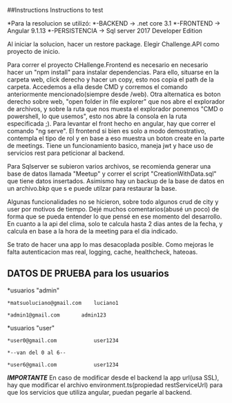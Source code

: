 ##Instructions
Instructions to test 

*Para la resolucion se utilizó:
	*-BACKEND -> .net core 3.1
	*-FRONTEND -> Angular 9.1.13
	*-PERSISTENCIA -> Sql server 2017 Developer Edition

Al iniciar la solucion, hacer un restore package.
Elegir Challenge.API como proyecto de inicio.

Para correr el proyecto CHallenge.Frontend es necesario  en necesario hacer un "npm install" para instalar dependencias.
Para ello, situarse en la carpeta web, click derecho y hacer un copy, esto nos copia el path de la carpeta. Accedemos a ella desde CMD y corremos el comando anteriormente mencionado(siempre desde /web).
Otra alternatica es boton derecho sobre web, "open folder in file explorer" que nos abre el explorador de archivos, y sobre la ruta que nos muesta el explorador ponemos "CMD o powershell, lo que usemos", esto nos abre la consola en la ruta especificada ;).
Para levantar el front hecho en angular, hay que correr el comando "ng serve". 
El frontend si bien es solo a modo demostrativo, contempla el tipo de rol y en base a eso muestra un boton create en la parte de meetings. Tiene un funcionamiento basico, maneja jwt y hace uso de servicios rest para peticionar al backend.

Para Sqlserver se subieron varios archivos, se recomienda generar una base de datos llamada "Meetup" y correr el script "CreationWithData.sql" que tiene datos insertados. Asimismo hay un backup de la base de datos en un archivo.bkp que s e puede utilzar para restaurar la base.

Algunas funcionalidades no se hicieron, sobre todo algunos crud de city y user por motivos de tiempo.
Dejé muchos comentarios(abusé un poco) de forma que se pueda entender lo que pensé en ese momento del desarrollo.
En cuanto a la api del clima, solo te calcula hasta 2 dias antes de la fecha, y calcula en base a la hora de la meeting para el dia indicado.

Se trato de hacer una app lo mas desacoplada posible.
Como mejoras le falta autenticacion mas real, logging, cache, healthcheck, hateoas. 


DATOS DE PRUEBA para los usuarios
---------------------------------
*usuarios "admin" 

	*matsuoluciano@gmail.com 	luciano1
	
	*admin1@gmail.com		admin123

*usuarios "user"

	*user0@gmail.com			user1234
	
	*--van del 0 al 6--
	
	*user6@gmail.com			user1234

***IMPORTANTE***
En caso de modificar desde el backend la app url(usa SSL), hay que modificar el archivo environment.ts(propiedad restServiceUrl) para que los servicios que utiliza angular, puedan pegarle al backend.
